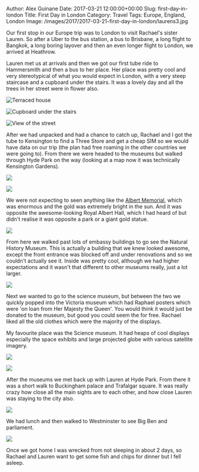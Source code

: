 Author: Alex Guinane
Date: 2017-03-21 12:00:00+00:00
Slug: first-day-in-london
Title: First Day in London
Category: Travel
Tags: Europe, England, London
Image: /images/2017/2017-03-21-first-day-in-london/laurens3.jpg

Our first stop in our Europe trip was to London to visit Rachael's sister Lauren.
So after a Uber to the bus station, a bus to Brisbane, a long flight to Bangkok, a long boring layover and then an even longer flight to London, we arrived at Heathrow.

Lauren met us at arrivals and then we got our first tube ride to Hammersmith and then a bus to her place. Her place was pretty cool and very stereotypical of what you would expect in London, with a very steep staircase and a cupboard under the stairs. It was a lovely day and all the trees in her street were in flower also.

![](/images/2017/2017-03-21-first-day-in-london/laurens1.jpg "Terraced house")

![](/images/2017/2017-03-21-first-day-in-london/laurens2.jpg "Cupboard under the stairs")

![](/images/2017/2017-03-21-first-day-in-london/laurens3.jpg "View of the street")

After we had unpacked and had a chance to catch up, Rachael and I got the tube to Kensington to find a Three Store and get a cheap SIM so we would have data on our trip (the plan had free roaming in the other countries we were going to). From there we were headed to the museums but walked through Hyde Park on the way (looking at a map now it was technically Kensington Gardens).

![](/images/2017/2017-03-21-first-day-in-london/hyde1.jpg)

![](/images/2017/2017-03-21-first-day-in-london/hyde2.jpg)

We were not expecting to seen anything like the [Albert Memorial](https://en.wikipedia.org/wiki/Albert_Memorial), which was enormous and the gold was extremely bright in the sun. And it was opposite the awesome-looking Royal Albert Hall, which I had heard of but didn't realise it was opposite a park or a giant gold statue.

![](/images/2017/2017-03-21-first-day-in-london/hyde3.jpg)

From here we walked past lots of embassy buildings to go see the Natural History Museum. This is actually a building that we knew looked awesome, except the front entrance was blocked off and under renovations and so we couldn't actually see it. Inside was pretty cool, although we had higher expectations and it wasn't that different to other museums really, just a lot larger.

![](/images/2017/2017-03-21-first-day-in-london/lion.jpg)

Next we wanted to go to the science museum, but between the two we quickly popped into the Victoria museum which had Raphael posters which were 'on loan from Her Majesty the Queen'. You would think it would just be donated to the museum, but good you could seem the for free. Rachael liked all the old clothes which were the majority of the displays.

My favourite place was the Science museum. It had heaps of cool displays especially the space exhibits and large projected globe with various satellite imagery.

![](/images/2017/2017-03-21-first-day-in-london/science1.jpg)

![](/images/2017/2017-03-21-first-day-in-london/science2.jpg)

After the museums we met back up with Lauren at Hyde Park. From there it was a short walk to Buckingham palace and Trafalgar square. It was really crazy how close all the main sights are to each other, and how close Lauren was staying to the city also.

![](/images/2017/2017-03-21-first-day-in-london/queen.jpg)

We had lunch and then walked to Westminster to see Big Ben and parliament.

![](/images/2017/2017-03-21-first-day-in-london/westminster.jpg)

Once we got home I was wrecked from not sleeping in about 2 days, so Rachael and Lauren want to get some fish and chips for dinner but I fell asleep.
